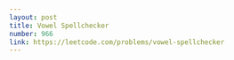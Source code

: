 ```yaml
---
layout: post
title: Vowel Spellchecker
number: 966
link: https://leetcode.com/problems/vowel-spellchecker
---
```

